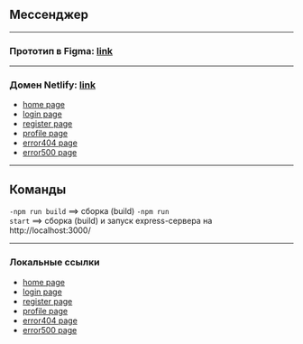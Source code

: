[maket]: https://www.figma.com/file/3oruxhqroItRQ1XNqL4pjb/YANDEX.MESSENGER?type=design&node-id=0-1&t=YyiqCxkpjt8Wxhrs-0        "Figma maket link"

[domain]: https://frabjous-gnome-6c6c2c.netlify.app/        "Netlify domain link"
[domain_home]: https://frabjous-gnome-6c6c2c.netlify.app/home 
[domain_login]: https://frabjous-gnome-6c6c2c.netlify.app/login 
[domain_register]: https://frabjous-gnome-6c6c2c.netlify.app/register 
[domain_profile]: https://frabjous-gnome-6c6c2c.netlify.app/profile 
[domain_error404]: https://frabjous-gnome-6c6c2c.netlify.app/error404 
[domain_error500]: https://frabjous-gnome-6c6c2c.netlify.app/error500 

[local]: http://localhost:5173/        "localhost link"
[local_home]: http://localhost:5173/home 
[local_login]: http://localhost:5173/login 
[local_register]: http://localhost:5173/register 
[local_profile]: http://localhost:5173/profile 
[local_error404]: http://localhost:5173/error404 
[local_error500]: http://localhost:5173/error500 

## Мессенджер

---
### Прототип в Figma: [link][maket]

---
### Домен Netlify: [link][domain]

- [home page][domain_home]
- [login page][domain_login]
- [register page][domain_register]
- [profile page][domain_profile]
- [error404 page][domain_error404]
- [error500 page][domain_error500]

---
## Команды
<code>-npm run build</code>  ==> сборка (build)
<code>-npm run start</code>  ==> сборка (build) и запуск express-сервера на <a>http://localhost:3000/</a>    

---
### Локальные ссылки
- [home page][local_home]
- [login page][local_login]
- [register page][local_register]
- [profile page][local_profile]
- [error404 page][local_error404]
- [error500 page][local_error500]
